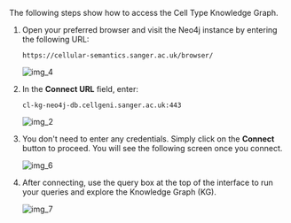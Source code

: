 The following steps show how to access the Cell Type Knowledge Graph.

1. Open your preferred browser and visit the Neo4j instance by entering the following URL:

   ```
   https://cellular-semantics.sanger.ac.uk/browser/
   ```
   
   ![img_4](https://github.com/user-attachments/assets/91ac70b7-a36c-4ff9-b1eb-6b388d584855)

2. In the **Connect URL** field, enter:

   ```
   cl-kg-neo4j-db.cellgeni.sanger.ac.uk:443
   ```

   ![img_2](https://github.com/user-attachments/assets/ee301c47-04b7-4080-a6a5-2391678954b4)

3. You don't need to enter any credentials. Simply click on the **Connect** button to proceed. You 
   will see the following screen once you connect.

   ![img_6](https://github.com/user-attachments/assets/d1d9e99a-353e-4dd5-bcd4-970f97b3f204)

4. After connecting, use the query box at the top of the interface to run your queries and 
   explore the Knowledge Graph (KG).

   ![img_7](https://github.com/user-attachments/assets/f15dfec7-2930-43d8-a2ab-359b04ca9e01)
